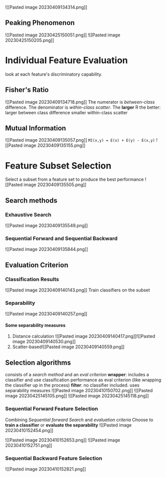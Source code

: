 ![[Pasted image 20230409134314.png]]
## Peaking Phenomenon
![[Pasted image 20230425150051.png]]
![[Pasted image 20230425150205.png]]


# Individual Feature Evaluation
look at each feature's discriminatory capability.
## Fisher's Ratio
![[Pasted image 20230409134718.png]]
The numerator is _between-class_ difference. The denominator is _within-class scatter_.
The **larger** R the better: 
	larger between class difference
	smaller within-class scatter
## Mutual Information
![[Pasted image 20230409135057.png]]
`MI(x,y) = E(x) + E(y) - E(x,y)`
![[Pasted image 20230409135155.png]]

# Feature Subset Selection
Select a subset from a feature set to produce the best performance
![[Pasted image 20230409135505.png]]

## Search  methods
### Exhaustive Search
![[Pasted image 20230409135549.png]]

### Sequential Forward and Sequential Backward
![[Pasted image 20230409135844.png]]

## Evaluation Criterion
### Classification Results
![[Pasted image 20230409140143.png]]
Train classifiers on the subset
### Separability
![[Pasted image 20230409140257.png]]

#### Some separability measures
1. Distance calculation ![[Pasted image 20230409140417.png]]![[Pasted image 20230409140530.png]]
2. Scatter-based![[Pasted image 20230409140559.png]]
## Selection algorithms
consists of a _search method_ and an _eval criterion_
**wrapper**: includes a classifier and use classification performance as eval criterion (like wrapping the classifier up in the process)
**filter**: no classifier included. uses separability measures
![[Pasted image 20230410150702.png]]
![[Pasted image 20230425145105.png]]
![[Pasted image 20230425145118.png]]


### Sequential Forward Feature Selection
Combining _Sequential forward Search_ and _evaluation criteria_
Choose to **train a classifier** or **evaluate the separability**
![[Pasted image 20230410152454.png]]

![[Pasted image 20230410152653.png]]
![[Pasted image 20230410152751.png]]
### Sequential Backward Feature Selection
![[Pasted image 20230410152821.png]]